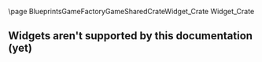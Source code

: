 \page BlueprintsGameFactoryGameSharedCrateWidget_Crate Widget_Crate
## Widgets aren't supported by this documentation (yet)
